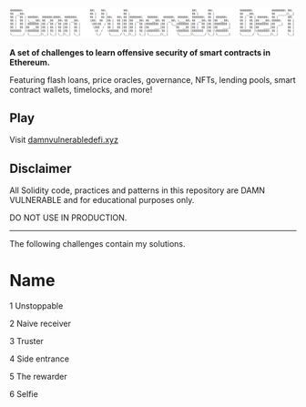 ![](cover.png)

**A set of challenges to learn offensive security of smart contracts in Ethereum.**

Featuring flash loans, price oracles, governance, NFTs, lending pools, smart contract wallets, timelocks, and more!

## Play

Visit [damnvulnerabledefi.xyz](https://damnvulnerabledefi.xyz)

## Disclaimer

All Solidity code, practices and patterns in this repository are DAMN VULNERABLE and for educational purposes only.

DO NOT USE IN PRODUCTION.

------------------

The following challenges contain my solutions.

#	Name 

1	Unstoppable 

2	Naive receiver 

3	Truster 

4	Side entrance 

5	The rewarder 

6	Selfie

